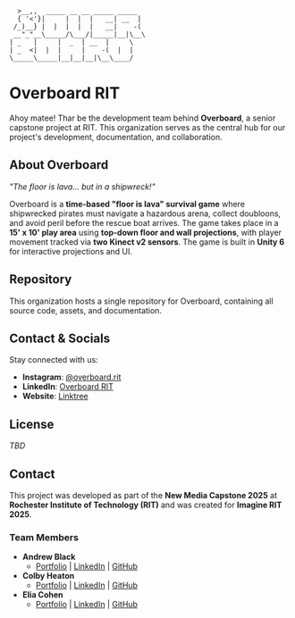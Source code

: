 ```
  >__,,  _____ __ __ _____ _____ 
  { '<'}|     |  |  |   __| __  |
 /_)__} |  |  |  |  |   __|    -(
 __"_"__\_____/\___/|_____|__|\__\
| _   |     |  _  | __  |     \
| _  <|  |  |     |    -(  |  |
\_____\_____|__|__|__|\__\____/
```
# Overboard RIT

Ahoy matee! Thar be the development team behind **Overboard**, a senior capstone project at RIT. This organization serves as the central hub for our project's development, documentation, and collaboration.

## About Overboard  
*"The floor is lava… but in a shipwreck!"*

Overboard is a **time-based "floor is lava" survival game** where shipwrecked pirates must navigate a hazardous arena, collect doubloons, and avoid peril before the rescue boat arrives. The game takes place in a **15' x 10' play area** using **top-down floor and wall projections**, with player movement tracked via **two Kinect v2 sensors**. The game is built in **Unity 6** for interactive projections and UI.

## Repository  

This organization hosts a single repository for Overboard, containing all source code, assets, and documentation.  

## Contact & Socials  

Stay connected with us:  
- **Instagram**: [@overboard.rit](https://www.instagram.com/overboard.rit)  
- **LinkedIn**: [Overboard RIT](https://www.linkedin.com/company/overboard-rit/)  
- **Website**: [Linktree](https://linktr.ee/overboardrit)  

## License  

_TBD_  

## Contact
This project was developed as part of the **New Media Capstone 2025** at **Rochester Institute of Technology (RIT)** and was created for **Imagine RIT 2025**.

### Team Members
- **Andrew Black**
  - [Portfolio](https://blackandrew35.wixsite.com/portfolio) | [LinkedIn](https://www.linkedin.com/in/andrew-black-/) | [GitHub](https://github.com/AB-blackA)
- **Colby Heaton**
  - [Portfolio](https://people.rit.edu/clh5602/portfolio/) | [LinkedIn](https://www.linkedin.com/in/colby-heaton-4a304721b/) | [GitHub](https://github.com/clh5602/)
- **Elia Cohen**
  - [Portfolio](https://maffie.dev/) | [LinkedIn](https://www.linkedin.com/in/maffier/) | [GitHub](https://github.com/maffiemaffie)
